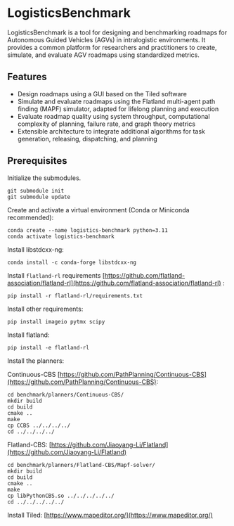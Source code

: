 # LogisticsBenchmark

LogisticsBenchmark is a tool for designing and benchmarking roadmaps for Autonomous Guided Vehicles (AGVs) in intralogistic environments. It provides a common platform for researchers and practitioners to create, simulate, and evaluate AGV roadmaps using standardized metrics.

## Features

- Design roadmaps using a GUI based on the Tiled software
- Simulate and evaluate roadmaps using the Flatland multi-agent path finding (MAPF) simulator, adapted for lifelong planning and execution
- Evaluate roadmap quality using system throughput, computational complexity of planning, failure rate, and graph theory metrics
- Extensible architecture to integrate additional algorithms for task generation, releasing, dispatching, and planning

## Prerequisites

Initialize the submodules.

``` text
git submodule init
git submodule update
```

Create and activate a virtual environment (Conda or Miniconda recommended):

```
conda create --name logistics-benchmark python=3.11
conda activate logistics-benchmark
```

Install libstdcxx-ng:

```
conda install -c conda-forge libstdcxx-ng
```

Install `flatland-rl` requirements [https://github.com/flatland-association/flatland-rl](https://github.com/flatland-association/flatland-rl)
:
```
pip install -r flatland-rl/requirements.txt
```

Install other requirements:
```
pip install imageio pytmx scipy
```

Install flatland:
```
pip install -e flatland-rl
```

Install the planners:

Continuous-CBS [https://github.com/PathPlanning/Continuous-CBS](https://github.com/PathPlanning/Continuous-CBS):

```
cd benchmark/planners/Continuous-CBS/
mkdir build
cd build
cmake ..
make
cp CCBS ../../../../
cd ../../../../
```

Flatland-CBS: [https://github.com/Jiaoyang-Li/Flatland](https://github.com/Jiaoyang-Li/Flatland)

```
cd benchmark/planners/Flatland-CBS/Mapf-solver/
mkdir build
cd build
cmake ..
make
cp libPythonCBS.so ../../../../../
cd ../../../../../
```

Install Tiled: [https://www.mapeditor.org/](https://www.mapeditor.org/)
